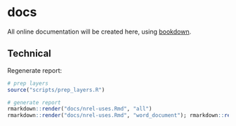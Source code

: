 # docs

All online documentation will be created here, using [bookdown](bookdown.org/yihui/bookdown).

## Technical

Regenerate report:

```r
# prep layers
source("scripts/prep_layers.R")

# generate report
rmarkdown::render("docs/nrel-uses.Rmd", "all")
rmarkdown::render("docs/nrel-uses.Rmd", "word_document"); rmarkdown::render("docs/nrel-uses.Rmd", "pdf_document")
```